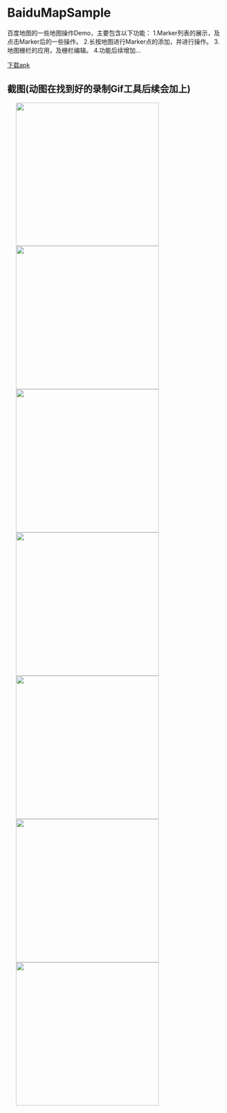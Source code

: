 # BaiduMapSample
百度地图的一些地图操作Demo，主要包含以下功能：
1.Marker列表的展示，及点击Marker后的一些操作。
2.长按地图进行Marker点的添加，并进行操作。
3.地图栅栏的应用，及栅栏编辑。
4.功能后续增加...


[下载apk](https://www.pgyer.com/bD6K)


## 截图(动图在找到好的录制Gif工具后续会加上)

<img src="https://github.com/SuperRioo/BaiduMapSample/blob/master/pictures/CEB9CF2F46BB65566AC4879FA968F6E4.jpg" width="330" hspace="20" />

<img src="https://github.com/SuperRioo/BaiduMapSample/blob/master/pictures/03EB42FCDD6FCE29A24545F88A6C2F88.jpg" width="330" hspace="20" />

<img src="https://github.com/SuperRioo/BaiduMapSample/blob/master/pictures/BAC7C6EAA06D4F25B2B27E14A85BB28F.jpg" width="330" hspace="20" />

<img src="https://github.com/SuperRioo/BaiduMapSample/blob/master/pictures/5507E01BAE94301AC6DF504E0300B3C4.jpg" width="330" hspace="20" />

<img src="https://github.com/SuperRioo/BaiduMapSample/blob/master/pictures/678BFD50F597229AAAB9DE47F1C685FB.jpg" width="330" hspace="20" />

<img src="https://github.com/SuperRioo/BaiduMapSample/blob/master/pictures/F1E2780A2B1539D078A557C4E284C9E3.jpg" width="330" hspace="20" />

<img src="https://github.com/SuperRioo/BaiduMapSample/blob/master/pictures/CDC56341E6BE638C9DCFACF5393D1958.jpg" width="330" hspace="20" />

